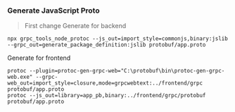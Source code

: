 ### Generate JavaScript Proto
> First change
Generate for backend
```
npx grpc_tools_node_protoc --js_out=import_style=commonjs,binary:jslib --grpc_out=generate_package_definition:jslib protobuf/app.proto
```
Generate for frontend
```
protoc --plugin=protoc-gen-grpc-web="C:\protobuf\bin\protoc-gen-grpc-web.exe" --grpc-web_out=import_style=closure,mode=grpcwebtext:../frontend/grpc protobuf/app.proto
protoc --js_out=library=app_pb,binary:../frontend/grpc/protobuf protobuf/app.proto
```